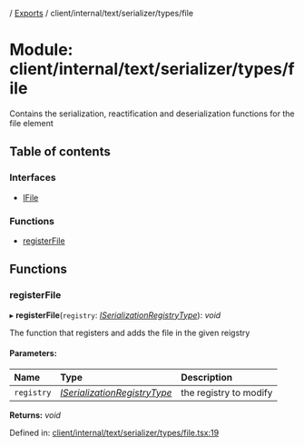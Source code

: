 [](../README.md) / [Exports](../modules.md) / client/internal/text/serializer/types/file

# Module: client/internal/text/serializer/types/file

Contains the serialization, reactification and deserialization functions
for the file element

## Table of contents

### Interfaces

- [IFile](../interfaces/client_internal_text_serializer_types_file.ifile.md)

### Functions

- [registerFile](client_internal_text_serializer_types_file.md#registerfile)

## Functions

### registerFile

▸ **registerFile**(`registry`: [*ISerializationRegistryType*](../interfaces/client_internal_text_serializer.iserializationregistrytype.md)): *void*

The function that registers and adds the file in the given
reigstry

#### Parameters:

Name | Type | Description |
:------ | :------ | :------ |
`registry` | [*ISerializationRegistryType*](../interfaces/client_internal_text_serializer.iserializationregistrytype.md) | the registry to modify    |

**Returns:** *void*

Defined in: [client/internal/text/serializer/types/file.tsx:19](https://github.com/onzag/itemize/blob/0e9b128c/client/internal/text/serializer/types/file.tsx#L19)
